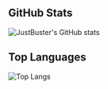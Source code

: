## GitHub Stats
![JustBuster's GitHub stats](https://github-readme-stats.vercel.app/api?username=justbuster&show_icons=true&theme=highcontrast)
## Top Languages
![Top Langs](https://github-readme-stats.vercel.app/api/top-langs/?username=justbuster&show_icons=true&theme=highcontrast&layout=compact)

